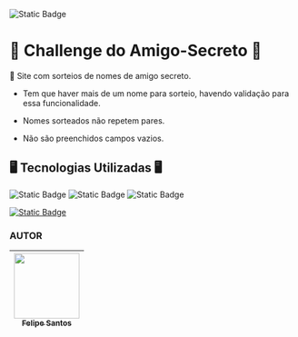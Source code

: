 ![Static Badge](https://img.shields.io/badge/status-completado-green?style=flat&labelColor=black)

<h1>🎁 Challenge do Amigo-Secreto 🎁</h1> 

<p1> 📄 Site com sorteios de nomes de amigo secreto.</p1>

- <p2> Tem que haver mais de um nome para sorteio, havendo validação para essa funcionalidade.</p2>

- <p3> Nomes sorteados não repetem pares.</p3>

- <p4> Não são preenchidos campos vazios.</p4>

<h2> 🖥️ Tecnologias Utilizadas 🖥️ </h2>

![Static Badge](https://img.shields.io/badge/JAVASCRIPT-yellow?style=flat-square&logo=javascript&logoColor=black)
![Static Badge](https://img.shields.io/badge/HTML-orange?style=flat-square&logo=html5&logoColor=black)
![Static Badge](https://img.shields.io/badge/CSS-blue?style=flat-square&logo=css&logoColor=black)


[![Static Badge](https://img.shields.io/badge/ACESSE%20O%20SITE-green?style=for-the-badge)](https://challenge-amigo-secreto.vercel.app/)

<h3>AUTOR</h3>

| [<img loading="lazy" src="https://avatars.githubusercontent.com/u/159580121?v=4&size=64" width=115><br><sub>Felipe Santos</sub>](https://github.com/felipesantos71) |
| :---: |
